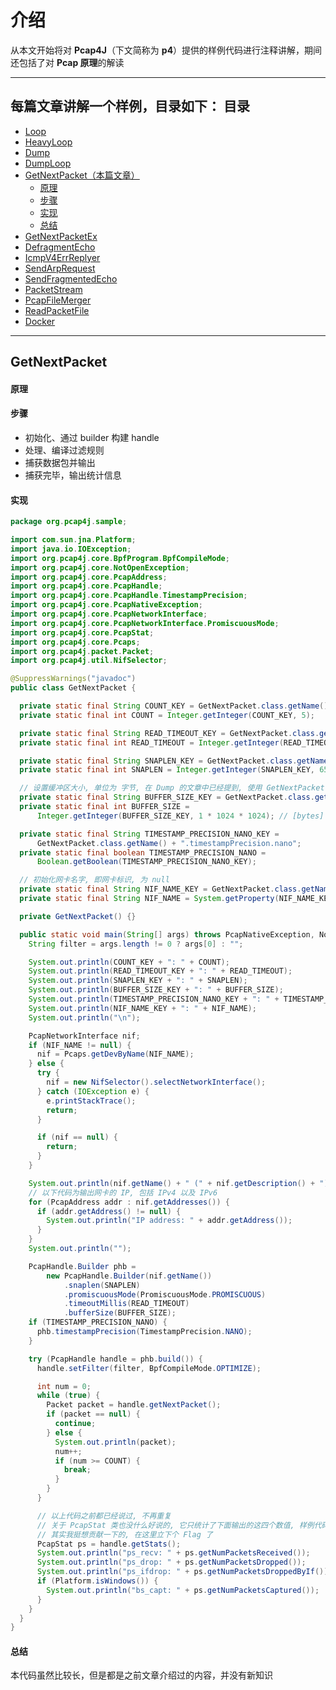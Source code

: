 介绍
======

从本文开始将对 **Pcap4J**（下文简称为 **p4**）提供的样例代码进行注释讲解，期间还包括了对 **Pcap 原理**的解读

****

每篇文章讲解一个样例，目录如下：
目录
-----
- [Loop](./2-sample-Loop.md)
- [HeavyLoop](./3-sample-HeavyLoop.md)
- [Dump](./4-sample-Dump.md)
- [DumpLoop](./5-sample-DumpLoop.md)
- [GetNextPacket（本篇文章）](#GetNextPacket)
  - [原理](#原理)
  - [步骤](#步骤)
  - [实现](#实现)
  - [总结](#总结)
- [GetNextPacketEx](./7-sample-GetNextPacketEx.md)
- [DefragmentEcho](./8-sample-DefragmentEcho.md)
- [IcmpV4ErrReplyer](./9-sample-IcmpV4ErrReplyer.md)
- [SendArpRequest](./10-sample-SendArpRequest.md)
- [SendFragmentedEcho](./11-sample-SendFragmentedEcho.md)
- [PacketStream](./12-sample-PacketStream.md)
- [PcapFileMerger](./13-sample-PcapFileMerger.md)
- [ReadPacketFile](./14-sample-ReadPacketFile.md)
- [Docker](./15-sample-Docker.md)

****

GetNextPacket
------

#### 原理 #####

#### 步骤 #####

- 初始化、通过 builder 构建 handle
- 处理、编译过滤规则
- 捕获数据包并输出
- 捕获完毕，输出统计信息

#### 实现 #####

```java
package org.pcap4j.sample;

import com.sun.jna.Platform;
import java.io.IOException;
import org.pcap4j.core.BpfProgram.BpfCompileMode;
import org.pcap4j.core.NotOpenException;
import org.pcap4j.core.PcapAddress;
import org.pcap4j.core.PcapHandle;
import org.pcap4j.core.PcapHandle.TimestampPrecision;
import org.pcap4j.core.PcapNativeException;
import org.pcap4j.core.PcapNetworkInterface;
import org.pcap4j.core.PcapNetworkInterface.PromiscuousMode;
import org.pcap4j.core.PcapStat;
import org.pcap4j.core.Pcaps;
import org.pcap4j.packet.Packet;
import org.pcap4j.util.NifSelector;

@SuppressWarnings("javadoc")
public class GetNextPacket {

  private static final String COUNT_KEY = GetNextPacket.class.getName() + ".count";
  private static final int COUNT = Integer.getInteger(COUNT_KEY, 5);

  private static final String READ_TIMEOUT_KEY = GetNextPacket.class.getName() + ".readTimeout";
  private static final int READ_TIMEOUT = Integer.getInteger(READ_TIMEOUT_KEY, 10); // [ms]

  private static final String SNAPLEN_KEY = GetNextPacket.class.getName() + ".snaplen";
  private static final int SNAPLEN = Integer.getInteger(SNAPLEN_KEY, 65536); // [bytes]

  // 设置缓冲区大小, 单位为 字节, 在 Dump 的文章中已经提到, 使用 GetNextPacket 捕获数据包最好先设置缓冲区以防丢包
  private static final String BUFFER_SIZE_KEY = GetNextPacket.class.getName() + ".bufferSize";
  private static final int BUFFER_SIZE =
      Integer.getInteger(BUFFER_SIZE_KEY, 1 * 1024 * 1024); // [bytes]

  private static final String TIMESTAMP_PRECISION_NANO_KEY =
      GetNextPacket.class.getName() + ".timestampPrecision.nano";
  private static final boolean TIMESTAMP_PRECISION_NANO =
      Boolean.getBoolean(TIMESTAMP_PRECISION_NANO_KEY);

  // 初始化网卡名字, 即网卡标识, 为 null
  private static final String NIF_NAME_KEY = GetNextPacket.class.getName() + ".nifName";
  private static final String NIF_NAME = System.getProperty(NIF_NAME_KEY);

  private GetNextPacket() {}

  public static void main(String[] args) throws PcapNativeException, NotOpenException {
    String filter = args.length != 0 ? args[0] : "";

    System.out.println(COUNT_KEY + ": " + COUNT);
    System.out.println(READ_TIMEOUT_KEY + ": " + READ_TIMEOUT);
    System.out.println(SNAPLEN_KEY + ": " + SNAPLEN);
    System.out.println(BUFFER_SIZE_KEY + ": " + BUFFER_SIZE);
    System.out.println(TIMESTAMP_PRECISION_NANO_KEY + ": " + TIMESTAMP_PRECISION_NANO);
    System.out.println(NIF_NAME_KEY + ": " + NIF_NAME);
    System.out.println("\n");

    PcapNetworkInterface nif;
    if (NIF_NAME != null) {
      nif = Pcaps.getDevByName(NIF_NAME);
    } else {
      try {
        nif = new NifSelector().selectNetworkInterface();
      } catch (IOException e) {
        e.printStackTrace();
        return;
      }

      if (nif == null) {
        return;
      }
    }

    System.out.println(nif.getName() + " (" + nif.getDescription() + ")");
    // 以下代码为输出网卡的 IP, 包括 IPv4 以及 IPv6
    for (PcapAddress addr : nif.getAddresses()) {
      if (addr.getAddress() != null) {
        System.out.println("IP address: " + addr.getAddress());
      }
    }
    System.out.println("");

    PcapHandle.Builder phb =
        new PcapHandle.Builder(nif.getName())
            .snaplen(SNAPLEN)
            .promiscuousMode(PromiscuousMode.PROMISCUOUS)
            .timeoutMillis(READ_TIMEOUT)
            .bufferSize(BUFFER_SIZE);
    if (TIMESTAMP_PRECISION_NANO) {
      phb.timestampPrecision(TimestampPrecision.NANO);
    }

    try (PcapHandle handle = phb.build()) {
      handle.setFilter(filter, BpfCompileMode.OPTIMIZE);

      int num = 0;
      while (true) {
        Packet packet = handle.getNextPacket();
        if (packet == null) {
          continue;
        } else {
          System.out.println(packet);
          num++;
          if (num >= COUNT) {
            break;
          }
        }
      }

      // 以上代码之前都已经说过, 不再重复
      // 关于 PcapStat 类也没什么好说的, 它只统计了下面输出的这四个数值, 样例代码全写出来了,期待作者增加更多的统计属性
      // 其实我挺想贡献一下的, 在这里立下个 Flag 了
      PcapStat ps = handle.getStats();
      System.out.println("ps_recv: " + ps.getNumPacketsReceived());
      System.out.println("ps_drop: " + ps.getNumPacketsDropped());
      System.out.println("ps_ifdrop: " + ps.getNumPacketsDroppedByIf());
      if (Platform.isWindows()) {
        System.out.println("bs_capt: " + ps.getNumPacketsCaptured());
      }
    }
  }
}

```



#### 总结 #####

本代码虽然比较长，但是都是之前文章介绍过的内容，并没有新知识